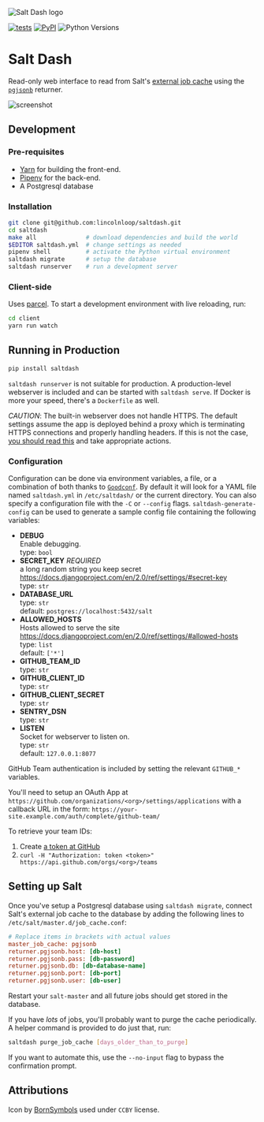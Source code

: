 ![Salt Dash logo](https://cldup.com/pjjyyptW69.png)

[![tests](https://img.shields.io/circleci/project/github/lincolnloop/saltdash/master.svg)](https://circleci.com/gh/lincolnloop/saltdash/tree/master)
[![PyPI](https://img.shields.io/pypi/v/saltdash.svg)](https://pypi.org/project/saltdash/)
![Python Versions](https://img.shields.io/pypi/pyversions/saltdash.svg)

# Salt Dash

Read-only web interface to read from Salt's [external job cache](https://docs.saltstack.com/en/latest/topics/jobs/external_cache.html) using the  [`pgjsonb`](https://docs.saltstack.com/en/latest/ref/returners/all/salt.returners.pgjsonb.html) returner.

![screenshot](https://cldup.com/8TTHBPfhyu.png)


## Development

### Pre-requisites

* [Yarn](https://yarnpkg.com/lang/en/docs/install/) for building the front-end.
* [Pipenv](https://docs.pipenv.org/) for the back-end.
* A Postgresql database

### Installation

```bash
git clone git@github.com:lincolnloop/saltdash.git
cd saltdash
make all              # download dependencies and build the world
$EDITOR saltdash.yml  # change settings as needed
pipenv shell          # activate the Python virtual environment
saltdash migrate      # setup the database
saltdash runserver    # run a development server
```

### Client-side

Uses [parcel](https://parceljs.org/). To start a development environment with live reloading, run:

```bash
cd client
yarn run watch
```

## Running in Production

```bash
pip install saltdash
```

`saltdash runserver` is not suitable for production. A production-level
webserver is included and can be started with `saltdash serve`. If Docker is
more your speed, there's a `Dockerfile` as well.

_CAUTION_: The built-in webserver does not handle HTTPS. The default settings assume the
app is deployed behind a proxy which is terminating HTTPS connections and
properly handling headers. If this is not the case, [you should read this](https://docs.djangoproject.com/en/2.0/ref/settings/#secure-proxy-ssl-header) and take appropriate actions.

### Configuration

Configuration can be done via environment variables, a file, or a combination
of both thanks to [`Goodconf`](https://pypi.org/project/goodconf/). By default
it will look for a YAML file named `saltdash.yml` in `/etc/saltdash/` or the current
directory. You can also specify a configuration file with the `-C` or `--config`
flags. `saltdash-generate-config` can be used to generate a sample config file
containing the following variables:

* **DEBUG**  
  Enable debugging.  
  type: `bool`  
* **SECRET_KEY**  _REQUIRED_  
  a long random string you keep secret https://docs.djangoproject.com/en/2.0/ref/settings/#secret-key  
  type: `str`  
* **DATABASE_URL**  
  type: `str`  
  default: `postgres://localhost:5432/salt`  
* **ALLOWED_HOSTS**  
  Hosts allowed to serve the site https://docs.djangoproject.com/en/2.0/ref/settings/#allowed-hosts  
  type: `list`  
  default: `['*']`  
* **GITHUB_TEAM_ID**  
  type: `str`  
* **GITHUB_CLIENT_ID**  
  type: `str`  
* **GITHUB_CLIENT_SECRET**  
  type: `str`  
* **SENTRY_DSN**  
  type: `str`  
* **LISTEN**  
  Socket for webserver to listen on.  
  type: `str`  
  default: `127.0.0.1:8077`  

GitHub Team authentication is included by setting the relevant `GITHUB_*` variables.

You'll need to setup an OAuth App at `https://github.com/organizations/<org>/settings/applications` with a callback URL in the form: `https://your-site.example.com/auth/complete/github-team/`

To retrieve your team IDs:

1. Create [a token at GitHub](https://github.com/settings/tokens)
2. `curl -H "Authorization: token <token>" https://api.github.com/orgs/<org>/teams`



## Setting up Salt

Once you've setup a Postgresql database using `saltdash migrate`, connect Salt's external job cache to the database by adding the following lines to `/etc/salt/master.d/job_cache.conf`:

```ini
# Replace items in brackets with actual values
master_job_cache: pgjsonb
returner.pgjsonb.host: [db-host]
returner.pgjsonb.pass: [db-password]
returner.pgjsonb.db: [db-database-name]
returner.pgjsonb.port: [db-port]
returner.pgjsonb.user: [db-user]
```

Restart your `salt-master` and all future jobs should get stored in the database.

If you have *lots* of jobs, you'll probably want to purge the cache periodically. A helper command is provided to do just that, run:

```bash
saltdash purge_job_cache [days_older_than_to_purge]
```

If you want to automate this, use the `--no-input` flag to bypass the confirmation prompt.

## Attributions

Icon by [BornSymbols](https://thenounproject.com/term/salt/705369) used under `CCBY` license.
